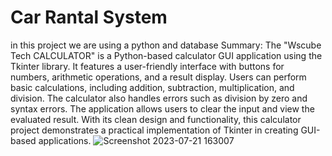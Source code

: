# Car Rantal System 
in this project we are using a python and database
Summary:
The "Wscube Tech CALCULATOR" is a Python-based calculator GUI application using the Tkinter library. It features a user-friendly interface with buttons for numbers, arithmetic operations, and a result display. Users can perform basic calculations, including addition, subtraction, multiplication, and division. The calculator also handles errors such as division by zero and syntax errors. The application allows users to clear the input and view the evaluated result. With its clean design and functionality, this calculator project demonstrates a practical implementation of Tkinter in creating GUI-based applications.
![Screenshot 2023-07-21 163007](https://github.com/gauravwscube/car_rental_system/assets/141382919/2331d6a1-c7f8-45cc-b903-85fed9728ad3)
